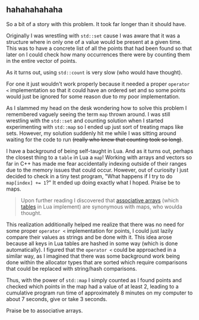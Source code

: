 ## hahahahahaha
So a bit of a story with this problem.
It took far longer than it should have.

Originally I was wrestling with `std::set` cause I was aware that it was a structure where in only one of a value would be present at a given time.
This was to have a concrete list of all the points that had been found so that later on I could check how many occurrences there were by counting them in the entire vector of points.

As it turns out, using `std::count` is very slow (who would have thought).

For one it just wouldn't work properly because it needed a proper `operator <` implementation so that it could have an ordered set and so some points would just be ignored for some reason due to my poor implementation.

As I slammed my head on the desk wondering how to solve this problem I remembered vaguely seeing the term `map` thrown around. I was still wrestling with the `std::set` and counting solution when I started experimenting with `std::map` so I ended up just sort of treating maps like sets. However, my solution suddenly hit me while I was sitting around waiting for the code to run ~~(really who knew that counting took so long)~~.

I have a background of being self-taught in Lua. And as it turns out, perhaps the closest thing to a `table` in Lua a `map`! Working with arrays and vectors so far in C++ has made me fear accidentally indexing outside of their ranges due to the memory issues that could occur. However, out of curiosity I just decided to check in a tiny test program, "What happens if I try to do `map[index] += 1`?" It ended up doing exactly what I hoped. Praise be to maps.

> Upon further reading I discovered that [associative arrays](https://en.wikipedia.org/wiki/Associative_array) (which [tables](https://www.lua.org/pil/2.5.html) in Lua implement) are synonymous with maps, who woulda thought.

 This realization additionally helped me realize that there was no need for some proper `operator <` implementation for points, I could just lazily compare their values as strings and be done with it. This idea arose because all keys in Lua tables are hashed in some way (which is done automatically). I figured that the `operator <` could be approached in a similar way, as I imagined that there was some background work being done within the allocator types that are sorted which require comparisons that could be replaced with string/hash comparisons.

Thus, with the power of `std::map` I simply counted as I found points and  checked which points in the map had a value of at least 2, leading to a cumulative program run time of approximately 8 minutes on my computer to about 7 seconds, give or take 3 seconds.

Praise be to associative arrays.